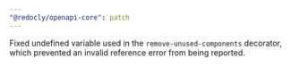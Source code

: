 ```yaml
---
"@redocly/openapi-core": patch
---
```


Fixed undefined variable used in the `remove-unused-components` decorator, which prevented an invalid reference error from being reported.
